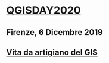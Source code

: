 # [QGISDAY2020](https://www.faunalia.eu/it/qgisday)

## Firenze, 6 Dicembre 2019

## [Vita da artigiano del GIS](https://enricofer.github.io/qgisday_firenze_2020/)

